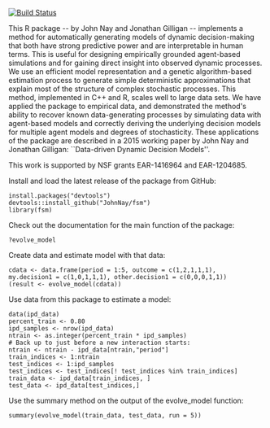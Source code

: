 <!-- README.md is generated from README.Rmd. Please edit that file -->

[![Build Status](https://travis-ci.org/JohnNay/fsm.png?branch=master)](https://travis-ci.org/JohnNay/fsm)

This R package -- by John Nay and Jonathan Gilligan -- implements a method for automatically generating models of dynamic decision-making that both have strong predictive power and are interpretable in human terms. This is useful for designing empirically grounded agent-based simulations and for gaining direct insight into observed dynamic processes. We use an efficient model representation and a genetic algorithm-based estimation process to generate simple deterministic approximations that explain most of the structure of complex stochastic processes. This method, implemented in C++ and R, scales well to large data sets. We have applied the package to empirical data, and demonstrated the method's ability to recover known data-generating processes by simulating data with agent-based models and correctly deriving the underlying decision models for multiple agent models and degrees of stochasticity. These applications of the package are described in a 2015 working paper by John Nay and Jonathan Gilligan: \`\`Data-driven Dynamic Decision Models''.

This work is supported by NSF grants EAR-1416964 and EAR-1204685.

Install and load the latest release of the package from GitHub:

``` {.r}
install.packages("devtools")
devtools::install_github("JohnNay/fsm")
library(fsm)
```

Check out the documentation for the main function of the package:

``` {.r}
?evolve_model
```

Create data and estimate model with that data:

``` {.r}
cdata <- data.frame(period = 1:5, outcome = c(1,2,1,1,1),
my.decision1 = c(1,0,1,1,1), other.decision1 = c(0,0,0,1,1))
(result <- evolve_model(cdata))
```

Use data from this package to estimate a model:

``` {.r}
data(ipd_data)
percent_train <- 0.80
ipd_samples <- nrow(ipd_data)
ntrain <- as.integer(percent_train * ipd_samples)
# Back up to just before a new interaction starts:
ntrain <- ntrain - ipd_data[ntrain,"period"]
train_indices <- 1:ntrain
test_indices <- 1:ipd_samples
test_indices <- test_indices[! test_indices %in% train_indices]
train_data <- ipd_data[train_indices, ]
test_data <- ipd_data[test_indices,]
```

Use the summary method on the output of the evolve\_model function:

``` {.r}
summary(evolve_model(train_data, test_data, run = 5))
```
